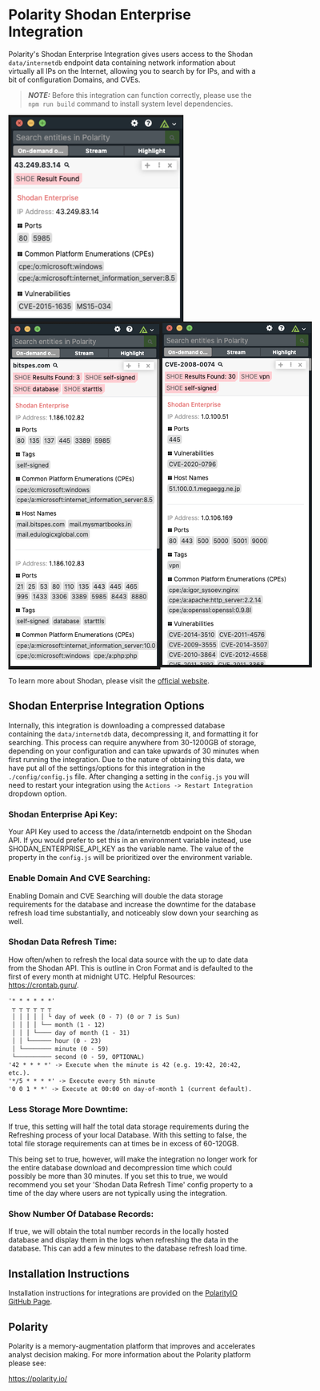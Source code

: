 # Polarity Shodan Enterprise Integration

Polarity's Shodan Enterprise Integration gives users access to the Shodan `data/internetdb` endpoint data containing network information about virtually all IPs on the Internet, allowing you to search by for IPs, and with a bit of configuration Domains, and CVEs.

> ***NOTE:*** Before this integration can function correctly, please use the `npm run build` command to install system level dependencies.

<div style="display:flex; justify-content:flex-start; align-items:flex-start;">
  <img width="350" alt="Integration Example IP Address" src="./assets/integration-example-ip.png">
</div>
<div style="display:flex; justify-content:flex-start; align-items:flex-start;">
  <img width="350" alt="Integration Example Domain" src="./assets/integration-example-domain.png">
  <img width="350" alt="Integration Example CVE" src="./assets/integration-example-cve.png">
</div>

To learn more about Shodan, please visit the [official website](https://www.shodan.io/).

## Shodan Enterprise Integration Options
Internally, this integration is downloading a compressed database containing the `data/internetdb` data, decompressing it, and formatting it for searching.  This process can require anywhere from 30-1200GB of storage, depending on your configuration and can take upwards of 30 minutes when first running the integration.  Due to the nature of obtaining this data, we have put all of the settings/options for this integration in the `./config/config.js` file. After changing a setting  in the `config.js` you will need to restart your integration using the `Actions -> Restart Integration` dropdown option.

### Shodan Enterprise Api Key: 
Your API Key used to access the /data/internetdb endpoint on the Shodan API.
If you would prefer to set this in an environment variable instead, use SHODAN_ENTERPRISE_API_KEY as the variable name. The value of the property in the `config.js` will be prioritized over the environment variable.

### Enable Domain And CVE Searching: 
Enabling Domain and CVE Searching will double the data storage requirements for the database and increase the downtime for the database refresh load time substantially, and noticeably slow down your searching as well.

### Shodan Data Refresh Time: 
How often/when to refresh the local data source with the up to date data from the Shodan API.  This is outline in Cron Format and is defaulted to the first of every month at midnight UTC. Helpful Resources: https://crontab.guru/.
```
'* * * * * *'
 ┬ ┬ ┬ ┬ ┬ ┬
 │ │ │ │ │ └ day of week (0 - 7) (0 or 7 is Sun)
 │ │ │ │ └── month (1 - 12)
 │ │ │ └──── day of month (1 - 31)
 │ │ └────── hour (0 - 23)
 │ └──────── minute (0 - 59)
 └────────── second (0 - 59, OPTIONAL)
'42 * * * *' -> Execute when the minute is 42 (e.g. 19:42, 20:42, etc.).
'*/5 * * * *' -> Execute every 5th minute
'0 0 1 * *' -> Execute at 00:00 on day-of-month 1 (current default).
```

### Less Storage More Downtime:
If true, this setting will half the total data storage requirements during the Refreshing process of your local Database. With this setting to false, the total file storage requirements can at times be in excess of 60-120GB.

This being set to true, however, will make the integration no longer work for the entire database download and decompression time which could possibly be more than 30 minutes. If you set this to true, we would recommend you set your 'Shodan Data Refresh Time' config property to a time of the day where users are not typically using the integration.

### Show Number Of Database Records: 
If true, we will obtain the total number records in the locally hosted database and display them in the logs when refreshing the data in the database. This can add a few minutes to the database refresh load time.

## Installation Instructions

Installation instructions for integrations are provided on the [PolarityIO GitHub Page](https://polarityio.github.io/).

## Polarity

Polarity is a memory-augmentation platform that improves and accelerates analyst decision making.  For more information about the Polarity platform please see:

https://polarity.io/
